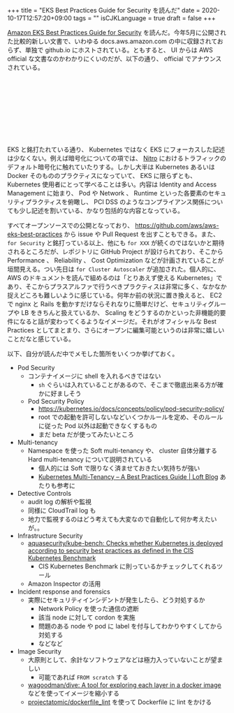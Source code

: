 +++
title = "EKS Best Practices Guide for Security を読んだ"
date = 2020-10-17T12:57:20+09:00
tags = ""
isCJKLanguage = true
draft = false
+++

[Amazon EKS Best Practices Guide for Security](https://aws.github.io/aws-eks-best-practices/) を読んだ。今年5月に公開された比較的新しい文書で、いわゆる docs.aws.amazon.com の中に収録されておらず、単独で github.io にホストされている。ともすると、 UI からは AWS official な文書なのかわかりにくいのだが、以下の通り、 official でアナウンスされている。

<div class="iframely-embed"><div class="iframely-responsive" style="height: 140px; padding-bottom: 0;"><a href="https://aws.amazon.com/jp/about-aws/whats-new/2020/05/introducing-amazon-eks-best-practices-guide-for-security/" data-iframely-url="//cdn.iframe.ly/2Hf1Mhp?iframe=card-small"></a></div></div><script async src="//cdn.iframe.ly/embed.js" charset="utf-8"></script>

EKS と銘打たれている通り、 Kubernetes ではなく EKS にフォーカスした記述は少なくない。例えば暗号化についての項では、 [Nitro](https://aws.amazon.com/jp/about-aws/whats-new/2020/02/announcing-36-percent-faster-ebs-optimized-performance-on-additional-aws-nitro-system-based-amazon-ec2-instances/) におけるトラフィックのデフォルト暗号化に触れていたりする。しかし大半は Kubernetes あるいは Docker そのもののプラクティスになっていて、 EKS に限らずとも、 Kubernetes 使用者にとって学べることは多い。内容は Identity and Access Management に始まり、 Pod や Network 、 Runtime といった各要素のセキュリティプラクティスを俯瞰し、 PCI DSS のようなコンプライアンス関係についても少し記述を割いている、かなり包括的な内容となっている。

すべてオープンソースでの公開となっており、 https://github.com/aws/aws-eks-best-practices から issue や Pull Request を出すこともできる。また、 `for Security` と銘打っている以上、他にも `for XXX` が続くのではないかと期待されるところだが、レポジトリに GitHub Project が設けられており、そこから Performance 、 Reliability 、 Cost Optimization などが計画されていることが垣間見える。つい先日は `for Cluster Autoscaler` が追加された。個人的に、 AWS のドキュメントを読んで組めるのは「とりあえず使える Kubernetes」であり、そこからプラスアルファで行うべきプラクティスは非常に多く、なかなか捉えどころも難しいように感じている。何年か前の状況に置き換えると、 EC2 で nginx と Rails を動かすだけならそれなりに簡単だけど、セキュリティグループや LB をきちんと扱えているか、 Scaling をどうするのかといった非機能的要件になると話が変わってくるようなイメージだ。それがオフィシャルな Best Practices としてまとまり、さらにオープンに編集可能というのは非常に嬉しいことだなと感じている。

以下、自分が読んだ中でメモした箇所をいくつか挙げておく。

* Pod Security
  * コンテナイメージに shell を入れるべきではない
    * `sh` ぐらいは入れていることがあるので、そこまで徹底出来る方が確かに好ましそう
  * Pod Security Policy
    * https://kubernetes.io/docs/concepts/policy/pod-security-policy/
    * root での起動を許可しないなどいくつかルールを定め、そのルールに従った Pod 以外は起動できなくするもの
    * まだ beta だが使ってみたいところ
* Multi-tenancy
  * Namespace を使った Soft multi-tenancy や、 cluster 自体分離する Hard multi-tenancy について説明されている
    * 個人的には Soft で限りなく済ませておきたい気持ちが強い
    * [Kubernetes Multi-Tenancy – A Best Practices Guide | Loft Blog](https://loft.sh/blog/kubernetes-multi-tenancy-best-practices-guide/) あたりも参考に
* Detective Controls
  * audit log の解析や監視
  * 同様に CloudTrail log も
  * 地力で監視するのはどう考えても大変なので自動化して何か考えたいが。。
* Infrastructure Security
  * [aquasecurity/kube-bench: Checks whether Kubernetes is deployed according to security best practices as defined in the CIS Kubernetes Benchmark](https://github.com/aquasecurity/kube-bench)
    * CIS Kubernetes Benchmark に則っているかチェックしてくれるツール
  * Amazon Inspector の活用
* Incident response and forensics
  * 実際にセキュリティインシデントが発生したら、どう対処するか
    * Network Policy を使った通信の遮断
    * 該当 node に対して cordon を実施
    * 問題のある node や pod に label を付与してわかりやすくしてから対処する
    * などなど
* Image Security
  * 大原則として、余計なソフトウェアなどは極力入っていないことが望ましい
    * 可能であれば `FROM scratch` する
  * [wagoodman/dive: A tool for exploring each layer in a docker image](https://github.com/wagoodman/dive) などを使ってイメージを縮小する
  * [projectatomic/dockerfile_lint](https://github.com/projectatomic/dockerfile_lint) を使って Dockerfile に lint をかける

